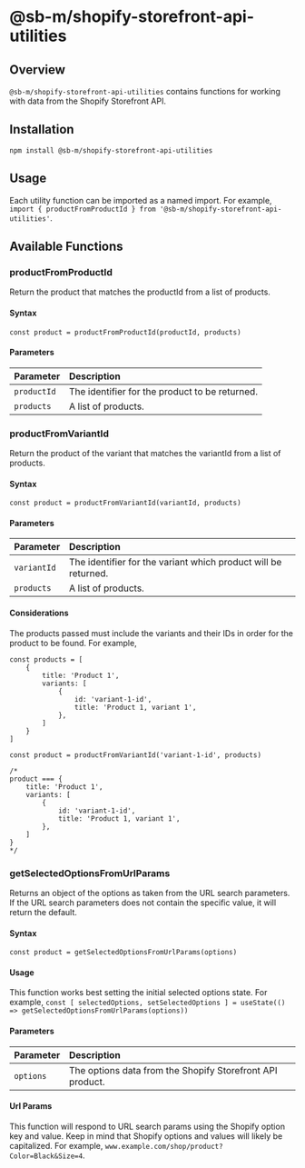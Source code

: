 # @sb-m/shopify-storefront-api-utilities

## Overview
`@sb-m/shopify-storefront-api-utilities` contains functions for working with data from the
Shopify Storefront API.

## Installation
`npm install @sb-m/shopify-storefront-api-utilities`

## Usage
Each utility function can be imported as a named import. For example, `import { productFromProductId } from '@sb-m/shopify-storefront-api-utilities'`.

## Available Functions
### productFromProductId
Return the product that matches the productId from a list of products.

#### Syntax
`const product = productFromProductId(productId, products)`

#### Parameters
| Parameter   | Description                                    |
|:------------|:-----------------------------------------------|
| `productId` | The identifier for the product to be returned. |
| `products`  | A list of products.                            |


### productFromVariantId
Return the product of the variant that matches the variantId from a list of products.

#### Syntax
`const product = productFromVariantId(variantId, products)`

#### Parameters
| Parameter   | Description                                                    |
|:------------|:---------------------------------------------------------------|
| `variantId` | The identifier for the variant which product will be returned. |
| `products`  | A list of products.                                            |

#### Considerations
The products passed must include the variants and their IDs in order for the product to be found.
For example,
```
const products = [
    {
        title: 'Product 1',
        variants: [
            {
                id: 'variant-1-id',
                title: 'Product 1, variant 1',
            },
        ]
    }
]

const product = productFromVariantId('variant-1-id', products)

/*
product === {
    title: 'Product 1',
    variants: [
        {
            id: 'variant-1-id',
            title: 'Product 1, variant 1',
        },
    ]
}
*/
```

### getSelectedOptionsFromUrlParams
Returns an object of the options as taken from the URL search parameters. If the URL search
parameters does not contain the specific value, it will return the default.

#### Syntax
`const product = getSelectedOptionsFromUrlParams(options)`

#### Usage
This function works best setting the initial selected options state. For example,
`const [ selectedOptions, setSelectedOptions ] = useState(() => getSelectedOptionsFromUrlParams(options))`

#### Parameters
| Parameter | Description                                               |
|:----------|:----------------------------------------------------------|
| `options` | The options data from the Shopify Storefront API product. |

#### Url Params
This function will respond to URL search params using the Shopify option key and value. Keep in mind
that Shopify options and values will likely be capitalized. For example,
`www.example.com/shop/product?Color=Black&Size=4`.
